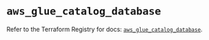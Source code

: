 # `aws_glue_catalog_database`

Refer to the Terraform Registry for docs: [`aws_glue_catalog_database`](https://registry.terraform.io/providers/hashicorp/aws/4.67.0/docs/resources/glue_catalog_database).
